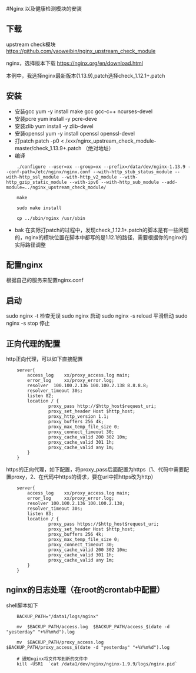 #Nginx 以及健康检测模块的安装 


## 下载
upstream check模块
https://github.com/yaoweibin/nginx_upstream_check_module

nginx，选择版本下载
https://nginx.org/en/download.html

本例中，我选择nginx最新版本(1.13.9),patch选择check_1.12.1+.patch

## 安装
* 安装gcc
yum -y install make gcc gcc-c++ ncurses-devel
* 安装pcre
yum install -y pcre-deve
* 安装zlib
yum install -y zlib-devel
* 安装openssl
yum -y install openssl openssl-devel
* 打patch
patch -p0 < /xxx/nginx_upstream_check_module-master/check_1.13.9+.patch （绝对地址）
* 编译

```
    ./configure --user=xx --group=xx --prefix=/data/dev/nginx-1.13.9 --conf-path=/etc/nginx/nginx.conf --with-http_stub_status_module --with-http_ssl_module --with-http_v2_module --with-http_gzip_static_module --with-ipv6 --with-http_sub_module --add-module=../nginx_upstream_check_module/
    
    make
    
    sudo make install
    
    cp ../sbin/nginx /usr/sbin
```

* bak
在实际打patch的过程中，发现check_1.12.1+.patch的脚本是有一些问题的，nginx的模块位置在脚本中都写的是1.12.1的路径，需要根据你的nginx的实际路径调整

## 配置nginx
根据自己的服务来配置nginx.conf

## 启动
sudo nginx -t 检查无误
sudo nginx 启动
sudo nginx -s reload 平滑启动
sudo nginx -s stop 停止


## 正向代理的配置

http正向代理，可以如下直接配置

```
    server{
    	access_log    xx/proxy_access.log main;
    	error_log     xx/proxy_error.log;
    	resolver  100.100.2.136 100.100.2.138 8.8.8.8; 
        resolver_timeout 30s;   
        listen 82;  
        location / {  
                proxy_pass http://$http_host$request_uri;  
                proxy_set_header Host $http_host;
                proxy_http_version 1.1;  
                proxy_buffers 256 4k;  
                proxy_max_temp_file_size 0;  
                proxy_connect_timeout 30;  
                proxy_cache_valid 200 302 10m;  
                proxy_cache_valid 301 1h;  
                proxy_cache_valid any 1m;  
        }  
    }  
```

https的正向代理，如下配置，将proxy_pass后面配置为https（1、代码中需要配置proxy，2、在代码中https的请求，要在url中把https改为http）

```
    server{
        access_log    xx/proxy_access.log main;
        error_log     xx/proxy_error.log;
        resolver 100.100.2.136 100.100.2.138;
        resolver_timeout 30s;
        listen 83;
        location / {
                proxy_pass https://$http_host$request_uri;
                proxy_set_header Host $http_host;
                proxy_buffers 256 4k;
                proxy_max_temp_file_size 0;
                proxy_connect_timeout 30;
                proxy_cache_valid 200 302 10m;
                proxy_cache_valid 301 1h;
                proxy_cache_valid any 1m;
        }
    }
```

## nginx的日志处理（在root的crontab中配置）

shell脚本如下


```
    BACKUP_PATH="/data1/logs/nginx"
    
    mv  $BACKUP_PATH/access.log  $BACKUP_PATH/access_$(date -d "yesterday" "+%Y%m%d").log
    
    mv  $BACKUP_PATH/proxy_access.log  $BACKUP_PATH/proxy_access_$(date -d "yesterday" "+%Y%m%d").log
    
    # 通知nginx将文件写到新的文件中
    kill -USR1  `cat /data1/dev/nginx/nginx-1.9.9/logs/nginx.pid`
```
